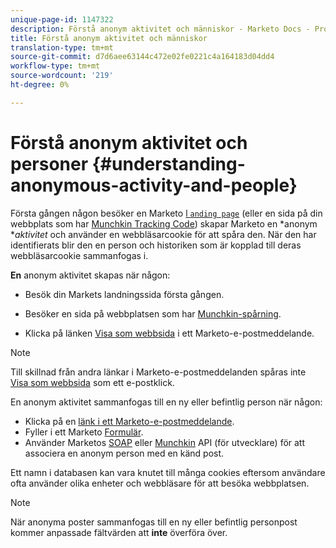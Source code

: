 ```yaml
---
unique-page-id: 1147322
description: Förstå anonym aktivitet och människor - Marketo Docs - Produktdokumentation
title: Förstå anonym aktivitet och människor
translation-type: tm+mt
source-git-commit: d7d6aee63144c472e02fe0221c4a164183d04dd4
workflow-type: tm+mt
source-wordcount: '219'
ht-degree: 0%

---
```



# Förstå anonym aktivitet och personer {#understanding-anonymous-activity-and-people}

Första gången någon besöker en Marketo [l `anding page`](http://docs.marketo.com/display/DOCS/Personalizing+Landing+Pages) (eller en sida på din webbplats som har [Munchkin Tracking Code](../../../../product-docs/administration/additional-integrations/add-munchkin-tracking-code-to-your-website.md)) skapar Marketo en *anonym **aktivitet* och använder en webbläsarcookie för att spåra den. När den har identifierats blir den en person och historiken som är kopplad till deras webbläsarcookie sammanfogas i.

**En** anonym aktivitet skapas när någon:

* Besök din Markets landningssida första gången.

* Besöker en sida på webbplatsen som har [Munchkin-spårning](../../../../product-docs/administration/additional-integrations/add-munchkin-tracking-code-to-your-website.md).

* Klicka på länken [Visa som webbsida](../../../../product-docs/email-marketing/general/functions-in-the-editor/add-a-view-as-web-page-link-to-an-email.md) i ett Marketo-e-postmeddelande.

>[!NOTE]
>
>Till skillnad från andra länkar i Marketo-e-postmeddelanden spåras inte [Visa som webbsida](../../../../product-docs/email-marketing/general/functions-in-the-editor/add-a-view-as-web-page-link-to-an-email.md) som ett e-postklick.

En anonym aktivitet sammanfogas till en ny eller befintlig person när någon:

* Klicka på en [länk i ett Marketo-e-postmeddelande](../../../../product-docs/email-marketing/general/using-tokens/add-a-system-token-as-a-link-in-an-email.md).
* Fyller i ett Marketo [Formulär](../../../../product-docs/demand-generation/forms/form-actions/embed-a-form-on-your-website.md).
* Använder Marketos [SOAP](http://docs.marketo.com/pages/viewpage.action?pageid=7509846) eller [Munchkin](../../../../product-docs/administration/additional-integrations/add-munchkin-tracking-code-to-your-website.md) API (för utvecklare) för att associera en anonym person med en känd post.

Ett namn i databasen kan vara knutet till många cookies eftersom användare ofta använder olika enheter och webbläsare för att besöka webbplatsen.

>[!NOTE]
>
>När anonyma poster sammanfogas till en ny eller befintlig personpost kommer anpassade fältvärden att **inte** överföra över.

